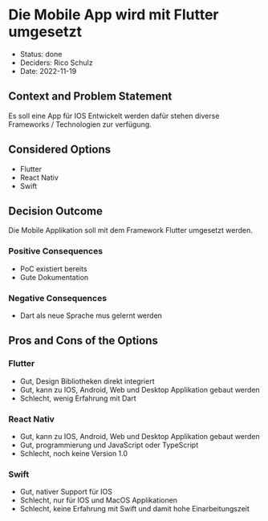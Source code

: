 # Die Mobile App wird mit Flutter umgesetzt

* Status: done
* Deciders: Rico Schulz
* Date: 2022-11-19

## Context and Problem Statement

Es soll eine App für IOS Entwickelt werden dafür stehen diverse Frameworks / Technologien zur verfügung. 

## Considered Options

* Flutter
* React Nativ
* Swift

## Decision Outcome

Die Mobile Applikation soll mit dem Framework Flutter umgesetzt werden.

### Positive Consequences

* PoC existiert bereits 
* Gute Dokumentation

### Negative Consequences

* Dart als neue Sprache mus gelernt werden 

## Pros and Cons of the Options

### Flutter

* Gut, Design Bibliotheken direkt integriert
* Gut, kann zu IOS, Android, Web und Desktop Applikation gebaut werden 
* Schlecht, wenig Erfahrung mit Dart

### React Nativ

* Gut, kann zu IOS, Android, Web und Desktop Applikation gebaut werden
* Gut, programmierung und JavaScript oder TypeScript
* Schlecht, noch keine Version 1.0 

### Swift

+ Gut, nativer Support für IOS
+ Schlecht, nur für IOS und MacOS Applikationen
+ Schlecht, keine Erfahrung mit Swift und damit hohe Einarbeitungszeit